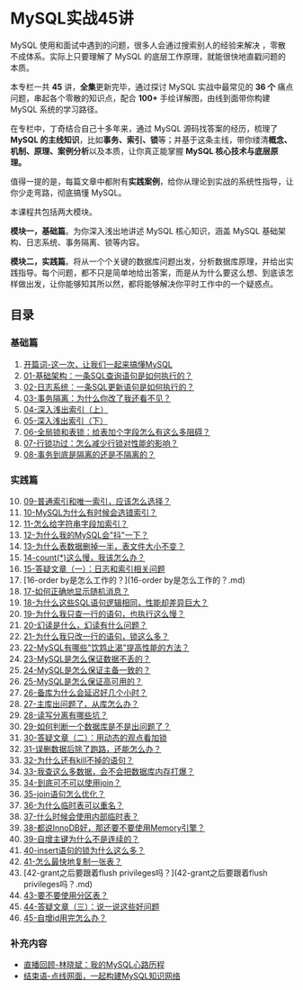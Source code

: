 # MySQL实战45讲

MySQL 使用和面试中遇到的问题，很多人会通过搜索别人的经验来解决 ，零散不成体系。实际上只要理解了 MySQL 的底层工作原理，就能很快地直戳问题的本质。

本专栏一共 **45** 讲，**全集**更新完毕，通过探讨 MySQL 实战中最常见的 **36 个** 痛点问题，串起各个零散的知识点，配合 **100+** 手绘详解图，由线到面带你构建 MySQL 系统的学习路径。

在专栏中，丁奇结合自己十多年来，通过 MySQL 源码找答案的经历，梳理了 **MySQL 的主线知识**，比如**事务、索引、锁**等；并基于这条主线，带你缕清**概念、机制、原理、案例分析**以及本质，让你真正能掌握 **MySQL 核心技术与底层原理。**

值得一提的是，每篇文章中都附有**实践案例**，给你从理论到实战的系统性指导，让你少走弯路，彻底搞懂 MySQL。

本课程共包括两大模块。

**模块一，基础篇**。为你深入浅出地讲述 MySQL 核心知识，涵盖 MySQL 基础架构、日志系统、事务隔离、锁等内容。

**模块二，实践篇**。将从一个个关键的数据库问题出发，分析数据库原理，并给出实践指导。每个问题，都不只是简单地给出答案，而是从为什么要这么想、到底该怎样做出发，让你能够知其所以然，都将能够解决你平时工作中的一个疑惑点。

## 目录

### 基础篇

1. [开篇词-这一次，让我们一起来搞懂MySQL](开篇词-这一次，让我们一起来搞懂MySQL.md)
2. [01-基础架构：一条SQL查询语句是如何执行的？](01-基础架构：一条SQL查询语句是如何执行的？.md)
3. [02-日志系统：一条SQL更新语句是如何执行的？](02-日志系统：一条SQL更新语句是如何执行的？.md)
4. [03-事务隔离：为什么你改了我还看不见？](03-事务隔离：为什么你改了我还看不见？.md)
5. [04-深入浅出索引（上）](04-深入浅出索引（上）.md)
6. [05-深入浅出索引（下）](05-深入浅出索引（下）.md)
7. [06-全局锁和表锁：给表加个字段怎么有这么多阻碍？](06-全局锁和表锁：给表加个字段怎么有这么多阻碍？.md)
8. [07-行锁功过：怎么减少行锁对性能的影响？](07-行锁功过：怎么减少行锁对性能的影响？.md)
9. [08-事务到底是隔离的还是不隔离的？](08-事务到底是隔离的还是不隔离的？.md)

### 实践篇

10. [09-普通索引和唯一索引，应该怎么选择？](09-普通索引和唯一索引，应该怎么选择？.md)
11. [10-MySQL为什么有时候会选错索引？](10-MySQL为什么有时候会选错索引？.md)
12. [11-怎么给字符串字段加索引？](11-怎么给字符串字段加索引？.md)
13. [12-为什么我的MySQL会"抖"一下？](12-为什么我的MySQL会"抖"一下？.md)
14. [13-为什么表数据删掉一半，表文件大小不变？](13-为什么表数据删掉一半，表文件大小不变？.md)
15. [14-count(*)这么慢，我该怎么办？](14-count(*)这么慢，我该怎么办？.md)
16. [15-答疑文章（一）：日志和索引相关问题](15-答疑文章（一）：日志和索引相关问题.md)
17. [16-order by是怎么工作的？](16-order by是怎么工作的？.md)
18. [17-如何正确地显示随机消息？](17-如何正确地显示随机消息？.md)
19. [18-为什么这些SQL语句逻辑相同，性能却差异巨大？](18-为什么这些SQL语句逻辑相同，性能却差异巨大？.md)
20. [19-为什么我只查一行的语句，也执行这么慢？](19-为什么我只查一行的语句，也执行这么慢？.md)
21. [20-幻读是什么，幻读有什么问题？](20-幻读是什么，幻读有什么问题？.md)
22. [21-为什么我只改一行的语句，锁这么多？](21-为什么我只改一行的语句，锁这么多？.md)
23. [22-MySQL有哪些"饮鸩止渴"提高性能的方法？](22-MySQL有哪些"饮鸩止渴"提高性能的方法？.md)
24. [23-MySQL是怎么保证数据不丢的？](23-MySQL是怎么保证数据不丢的？.md)
25. [24-MySQL是怎么保证主备一致的？](24-MySQL是怎么保证主备一致的？.md)
26. [25-MySQL是怎么保证高可用的？](25-MySQL是怎么保证高可用的？.md)
27. [26-备库为什么会延迟好几个小时？](26-备库为什么会延迟好几个小时？.md)
28. [27-主库出问题了，从库怎么办？](27-主库出问题了，从库怎么办？.md)
29. [28-读写分离有哪些坑？](28-读写分离有哪些坑？.md)
30. [29-如何判断一个数据库是不是出问题了？](29-如何判断一个数据库是不是出问题了？.md)
31. [30-答疑文章（二）：用动态的观点看加锁](30-答疑文章（二）：用动态的观点看加锁.md)
32. [31-误删数据后除了跑路，还能怎么办？](31-误删数据后除了跑路，还能怎么办？.md)
33. [32-为什么还有kill不掉的语句？](32-为什么还有kill不掉的语句？.md)
34. [33-我查这么多数据，会不会把数据库内存打爆？](33-我查这么多数据，会不会把数据库内存打爆？.md)
35. [34-到底可不可以使用join？](34-到底可不可以使用join？.md)
36. [35-join语句怎么优化？](35-join语句怎么优化？.md)
37. [36-为什么临时表可以重名？](36-为什么临时表可以重名？.md)
38. [37-什么时候会使用内部临时表？](37-什么时候会使用内部临时表？.md)
39. [38-都说InnoDB好，那还要不要使用Memory引擎？](38-都说InnoDB好，那还要不要使用Memory引擎？.md)
40. [39-自增主键为什么不是连续的？](39-自增主键为什么不是连续的？.md)
41. [40-insert语句的锁为什么这么多？](40-insert语句的锁为什么这么多？.md)
42. [41-怎么最快地复制一张表？](41-怎么最快地复制一张表？.md)
43. [42-grant之后要跟着flush privileges吗？](42-grant之后要跟着flush privileges吗？.md)
44. [43-要不要使用分区表？](43-要不要使用分区表？.md)
45. [44-答疑文章（三）：说一说这些好问题](44-答疑文章（三）：说一说这些好问题.md)
46. [45-自增id用完怎么办？](45-自增id用完怎么办？.md)

### 补充内容

- [直播回顾-林晓斌：我的MySQL心路历程](直播回顾-林晓斌：我的MySQL心路历程.md)
- [结束语-点线网面，一起构建MySQL知识网络](结束语-点线网面，一起构建MySQL知识网络.md)